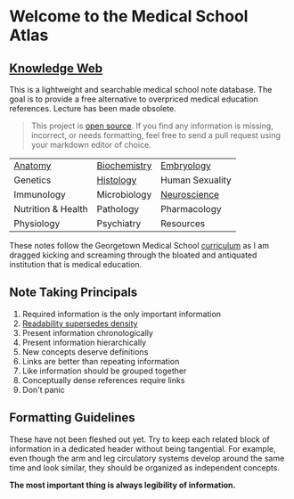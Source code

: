 # Welcome to the Medical School Atlas
## [Knowledge Web](https://medschoolatlas.xyz)

This is a lightweight and searchable medical school note database. The goal is to provide a free alternative to overpriced medical education references. Lecture has been made obsolete.

> This project is [open source](https://github.com/bjamturley/MedSchoolAtlas). If you find any information is missing, incorrect, or needs formatting, feel free to send a pull request using your markdown editor of choice.

|                                                     |                                                               |                                                               |
| --------------------------------------------------- | ------------------------------------------------------------- | ------------------------------------------------------------- |
| [Anatomy](https://medschoolatlas.xyz/docs/anatomy/) | [Biochemistry](https://medschoolatlas.xyz/docs/biochemistry/) | [Embryology](https://medschoolatlas.xyz/docs/embryology/)     |
| Genetics                                            | [Histology](https://medschoolatlas.xyz/docs/histology/)       | Human Sexuality                                               |
| Immunology                                          | Microbiology                                                  | [Neuroscience](https://medschoolatlas.xyz/docs/neuroscience/) |
| Nutrition & Health                                  | Pathology                                                     | Pharmacology                                                  |
| Physiology                                          | Psychiatry                                                    | Resources                                                     |

These notes follow the Georgetown Medical School [curriculum](https://som.georgetown.edu/curriculum/journeyscurriculum/) as I am dragged kicking and screaming through the bloated and antiquated institution that is medical education.
## Note Taking Principals
1. Required information is the only important information
3. [Readability supersedes density](https://www.youtube.com/watch?v=_K-L9uhsBLM&t=52s)
4. Present information chronologically
5. Present information hierarchically
6. New concepts deserve definitions
7. Links are better than repeating information
8. Like information should be grouped together
9. Conceptually dense references require links
10. Don't panic
## Formatting Guidelines
These have not been fleshed out yet. Try to keep each related block of information in a dedicated header without being tangential. For example, even though the arm and leg circulatory systems  develop around the same time and look similar, they should be organized as independent concepts.

**The most important thing is always legibility of information.**